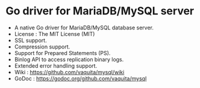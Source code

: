 Go driver for MariaDB/MySQL server
=======

* A native Go driver for MariaDB/MySQL database server.
* License : The MIT License (MIT)
* SSL support.
* Compression support.
* Support for Prepared Statements (PS).
* Binlog API to access replication binary logs.
* Extended error handling support.
* Wiki : https://github.com/vaquita/mysql/wiki
* GoDoc : https://godoc.org/github.com/vaquita/mysql


